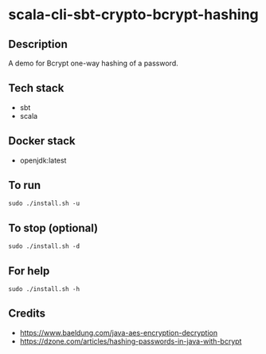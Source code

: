 # scala-cli-sbt-crypto-bcrypt-hashing

## Description
A demo for Bcrypt one-way hashing of
a password.

## Tech stack
- sbt
- scala

## Docker stack
- openjdk:latest

## To run
`sudo ./install.sh -u`

## To stop (optional)
`sudo ./install.sh -d`

## For help
`sudo ./install.sh -h`

## Credits
- https://www.baeldung.com/java-aes-encryption-decryption
- https://dzone.com/articles/hashing-passwords-in-java-with-bcrypt
